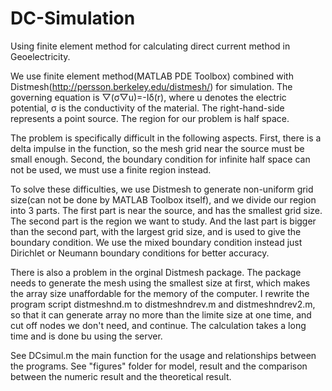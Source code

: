 # DC-Simulation
Using finite element method for calculating direct current method in Geoelectricity.

We use finite element method(MATLAB PDE Toolbox) combined with Distmesh(http://persson.berkeley.edu/distmesh/) for simulation. The governing equation is ▽(σ▽u)=-Iδ(r), where u denotes the electric potential, σ is the conductivity of the material. The right-hand-side represents a point source. The region for our problem is half space. 
    
The problem is specifically difficult in the following aspects. First, there is a delta impulse in the function, so the mesh grid near the source must be small enough. Second, the boundary condition for infinite half space can not be used, we must use a finite region instead. 
    
To solve these difficulties, we use Distmesh to generate non-uniform grid size(can not be done by MATLAB Toolbox itself), and we divide our region into 3 parts. The first part is near the source, and has the smallest grid size. The second part is the region we want to study. And the last part is bigger than the second part, with the largest grid size, and is used to give the boundary condition. We use the mixed boundary condition instead just Dirichlet or Neumann boundary conditions for better accuracy.
    
There is also a problem in the orginal Distmesh package. The package needs to generate the mesh using the smallest size at first, which makes the array size unaffordable for the memory of the computer. I rewrite the program script distmeshnd.m to distmeshndrev.m and distmeshndrev2.m, so that it can generate array no more than the limite size at one time, and cut off nodes we don't need, and continue. The calculation takes a long time and is done bu using the server.

See DCsimul.m the main function for the usage and relationships between the programs. See "figures" folder for model, result and the comparison between the numeric result and the theoretical result. 
